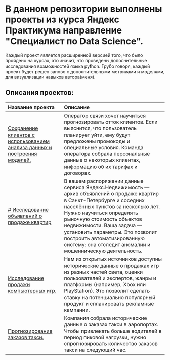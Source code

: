 # В данном репозитории выполнены проекты из курса Яндекс Практикума направление "Специалист по Data Science".

Каждый проект является расширенной версией того, что было пройдено на курсах, это значит, что проведены дополнительные исследования возможностей языка python. Грубо говоря, каждый проект будет решен заново с дополнительными метриками и моделями, для визуализации навыков автора(меня). 

## Описания проектов:

| Название проекта | Описание | 
| :---------------------- | :---------------------- | 
| [Сохранение клиентов с использованием анализа данных и построения моделей.](Phone_Client)| Оператор связи  хочет научиться прогнозировать отток клиентов. Если выяснится, что пользователь планирует уйти, ему будут предложены промокоды и специальные условия. Команда оператора собрала персональные данные о некоторых клиентах, информацию об их тарифах и договорах.|
| [# Исследование объявлений о продаже квартир](Apartment)|В вашем распоряжении данные сервиса Яндекс.Недвижимость — архив объявлений о продаже квартир в Санкт-Петербурге и соседних населённых пунктов за несколько лет. Нужно научиться определять рыночную стоимость объектов недвижимости. Ваша задача — установить параметры. Это позволит построить автоматизированную систему: она отследит аномалии и мошенническую деятельность.|
| [Исследование продажи компьютерных игр.](Game_sales)| Нам из открытых источников доступны исторические данные о продажах игр из разных частей света, оценки пользователей и экспертов, жанры и платформы (например, Xbox или PlayStation). Это позволит сделать ставку на потенциально популярный продукт и спланировать рекламные кампании.|
| [Прогнозирование заказов такси.](Time_Series)|Компания собрала исторические данные о заказах такси в аэропортах. Чтобы привлекать больше водителей в период пиковой нагрузки, нужно спрогнозировать количество заказов такси на следующий час.|